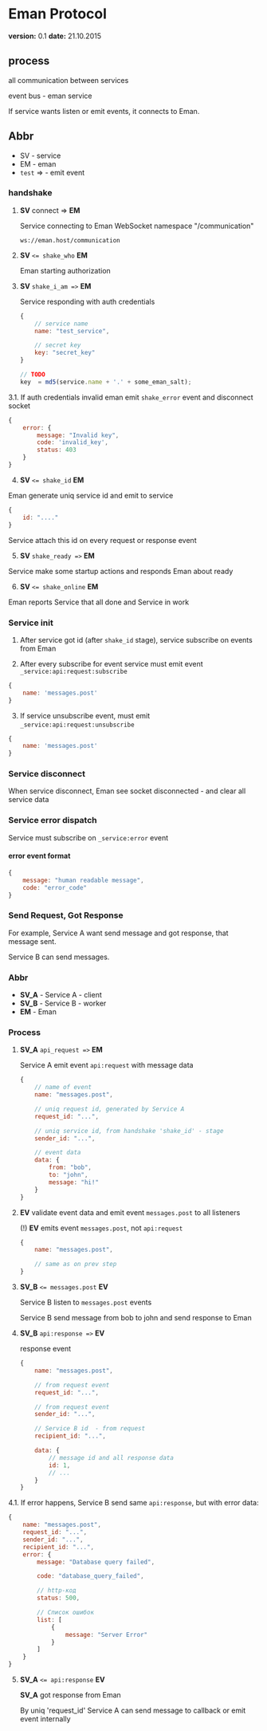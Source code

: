 # Eman Protocol

**version:** 0.1
**date:** 21.10.2015

## process

all communication between services

event bus - eman service

If service wants listen or emit events, it connects to Eman.

## Abbr

- SV - service
- EM - eman
- `test` =>   - emit event

### handshake

1. **SV** connect => **EM**

   Service connecting to Eman WebSocket namespace "/communication"

   `ws://eman.host/communication`

2. **SV** `<= shake_who` **EM**

    Eman starting authorization

3. **SV** `shake_i_am =>` **EM**

    Service responding with auth credentials

    ```js
    {
        // service name
        name: "test_service",

        // secret key
        key: "secret_key"
    }
    ```

    ```js
    // TODO
    key  = md5(service.name + '.' + some_eman_salt);
    ```

3.1. If auth credentials invalid eman emit `shake_error` event and disconnect socket

```js
{
    error: {
        message: "Invalid key",
        code: 'invalid_key',
        status: 403
    }
}
```

4. **SV** `<= shake_id` **EM**

Eman generate uniq service id and emit to service

```js
{
    id: "...."
}
```

Service attach this id on every request or response event

5. **SV** `shake_ready =>` **EM**

Service make some startup actions and responds Eman about ready

6. **SV** `<= shake_online` **EM**

Eman reports Service that all done and Service in work

### Service init

1. After service got id (after `shake_id` stage), service subscribe on events from Eman

2. After every subscribe for event service must emit event `_service:api:request:subscribe`

```js
{
    name: 'messages.post'
}
```

3. If service unsubscribe event, must emit `_service:api:request:unsubscribe`

```js
{
    name: 'messages.post'
}
```


### Service disconnect

When service disconnect, Eman see socket disconnected - and clear all service data

### Service error dispatch

Service must subscribe on `_service:error` event

#### error event format

```js
{
	message: "human readable message",
	code: "error_code"
}
```

### Send Request, Got Response

For example, Service A want send message and got response, that message sent.

Service B can send messages.

### Abbr

- **SV_A** - Service A - client
- **SV_B** - Service B - worker
- **EM**   - Eman

### Process

1. **SV_A** `api_request =>` **EM**

    Service A emit event `api:request` with message data

    ```js
    {
        // name of event
        name: "messages.post",

        // uniq request id, generated by Service A
        request_id: "...",

        // uniq service id, from handshake 'shake_id' - stage
        sender_id: "...",

        // event data
        data: {
            from: "bob",
            to: "john",
            message: "hi!"
        }
    }
    ```

2. **EV** validate event data and emit event `messages.post` to all listeners

    (!) **EV** emits event `messages.post`, not `api:request`

    ```js
    {
        name: "messages.post",

        // same as on prev step
    }
    ```

3. **SV_B** `<= messages.post` **EV**

    Service B listen to `messages.post` events

    Service B send message from bob to john and send response to Eman

4. **SV_B** `api:response =>` **EV**

    response event

    ```js
    {
        name: "messages.post",

        // from request event
        request_id: "...",

        // from request event
        sender_id: "...",

        // Service B id  - from request
        recipient_id: "...",

        data: {
            // message id and all response data
            id: 1,
            // ...
        }
    }
    ```
4.1. If error happens, Service B send same `api:response`, but with error data:

```js
{
    name: "messages.post",
    request_id: "...",
    sender_id: "...",
    recipient_id: "...",
    error: {
        message: "Database query failed",

        code: "database_query_failed",

        // http-код  
        status: 500,

        // Список ошибок
        list: [
            {
                message: "Server Error"
            }
        ]
    }
}
```

5. **SV_A** `<= api:response` **EV**

    **SV_A** got response from Eman

    By uniq 'request_id' Service A can send message to callback or emit event internally
